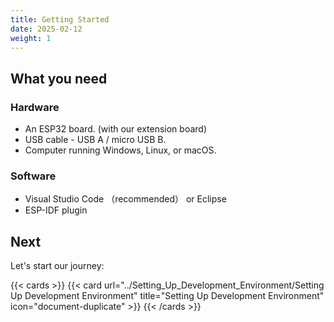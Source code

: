 ```yaml
---
title: Getting Started
date: 2025-02-12
weight: 1
---
```


## What you need 

### Hardware
* An ESP32 board. (with our extension board)
* USB cable - USB A / micro USB B.
* Computer running Windows, Linux, or macOS.

### Software
* Visual Studio Code （recommended） or Eclipse
* ESP-IDF plugin 

## Next

Let's start our journey:

{{< cards >}}
  {{< card url="../Setting_Up_Development_Environment/Setting Up Development Environment" title="Setting Up Development Environment" icon="document-duplicate" >}}
{{< /cards >}}
